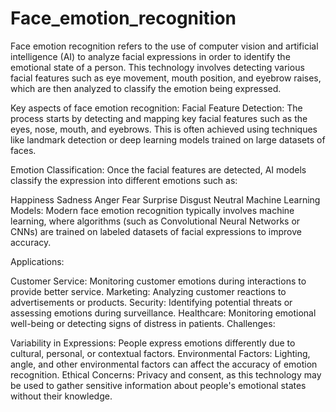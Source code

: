 # Face_emotion_recognition
Face emotion recognition refers to the use of computer vision and artificial intelligence (AI) to analyze facial expressions in order to identify the emotional state of a person. This technology involves detecting various facial features such as eye movement, mouth position, and eyebrow raises, which are then analyzed to classify the emotion being expressed.

Key aspects of face emotion recognition:
Facial Feature Detection: The process starts by detecting and mapping key facial features such as the eyes, nose, mouth, and eyebrows. This is often achieved using techniques like landmark detection or deep learning models trained on large datasets of faces.

Emotion Classification: Once the facial features are detected, AI models classify the expression into different emotions such as:

Happiness
Sadness
Anger
Fear
Surprise
Disgust
Neutral
Machine Learning Models: Modern face emotion recognition typically involves machine learning, where algorithms (such as Convolutional Neural Networks or CNNs) are trained on labeled datasets of facial expressions to improve accuracy.

Applications:

Customer Service: Monitoring customer emotions during interactions to provide better service.
Marketing: Analyzing customer reactions to advertisements or products.
Security: Identifying potential threats or assessing emotions during surveillance.
Healthcare: Monitoring emotional well-being or detecting signs of distress in patients.
Challenges:

Variability in Expressions: People express emotions differently due to cultural, personal, or contextual factors.
Environmental Factors: Lighting, angle, and other environmental factors can affect the accuracy of emotion recognition.
Ethical Concerns: Privacy and consent, as this technology may be used to gather sensitive information about people's emotional states without their knowledge.
